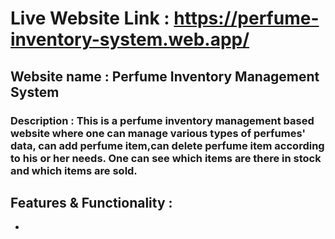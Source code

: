 # Live Website Link : https://perfume-inventory-system.web.app/
## Website name : Perfume Inventory Management System
### Description : This is a perfume inventory management based website where one can manage various types of perfumes' data, can add perfume item,can delete perfume item according to his or her needs. One can see which items are there in stock and which items are sold.

## Features & Functionality :
* 